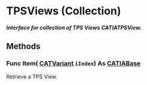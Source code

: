 # TPSViews (Collection)

**_Interface for collection of TPS Views CATIATPSView._**

## Methods

### Func **Item**( [CATVariant](../System/typedef_CATVariant_20656.md)  `iIndex`) As [CATIABase](../System/interface_AnyObject_17321.md)

Retrieve a TPS View.